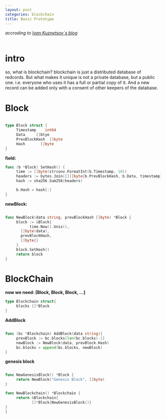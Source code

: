```yaml
---
layout: post
categories: blockchain
title: Basic Prototype
---
```


_accroding to [Ivan Kuznetsov`s blog][1]_
<br/><br/>

# intro

>
so, what is blockchain? blockchain is just a distributed database of redcords. But what makes it unique is not a private database, but a public one.
i.e. everyone who uses it has a full or partial copy of it. And a new record can be added only with a consent of other keepers of the database.

# Block

```go

type Block struct {
     Timestamp	  int64
     Data	  []btye
     PrevBlockHash	[]byte
     Hash		[]byte
}

```

__field:__

```go
func (b *Block) SetHash() {
     time := []byte(strconv.FormatInt(b.Timestamp, 10))
     headers := bytes.Join([][]byte{b.PrevBlockHash, b.Data, timestamp}, []byte{})
     hash := sha256.Sum256(headers)

     b.Hash = hash[:]
}
```

__newBlock:__

```go

func NewBlock(data string, prevBlockHash []byte) *Block {
     block := &Block{
     	   time.Now().Unix(),
	   []byte(data),
	   prevBlockHash,
	   []byte{}
     }
     block.SetHash()
     return block
}

```

# BlockChain

__now we need: [Block, Block, Block, ...]__


```go
type Blockchain struct{
     blocks []*Block
}

```

__AddBlock__


```go

func (bc *Blockchain) AddBlock(data string){
     prevBlock := bc.blocks[len(bc.blocks)-1]
     newBlock := NewBlock(data, prevBlock.Hash)
     bc.blocks = append(bc.blocks, newBlock)
}

```

__genesis block__


```go

func NewGenesisBlock() *Block {
     return NewBlock("Genesis Block", []byte)
}

func NewBlockchain() *Blockchain {
     return &Blockchain{
     	    []*Block{NewGenesisBlock()}
}
}

```

[1]:https://jeiwan.cc

